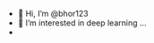 - 👋 Hi, I’m @bhor123
- 👀 I’m interested in deep learning ...
-

<!---
bhor123/bhor123 is a ✨ special ✨ repository because its `README.md` (this file) appears on your GitHub profile.
You can click the Preview link to take a look at your changes.
--->

